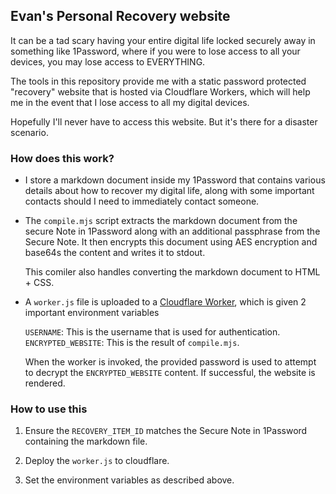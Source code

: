 ## Evan's Personal Recovery website

It can be a tad scary having your entire digital life locked securely away in
something like 1Password, where if you were to lose access to all your devices,
you may lose access to EVERYTHING.

The tools in this repository provide me with a static password protected
"recovery" website that is hosted via Cloudflare Workers, which will help me in
the event that I lose access to all my digital devices.

Hopefully I'll never have to access this website. But it's there for a disaster
scenario.

### How does this work?

- I store a markdown document inside my 1Password that contains various
  details about how to recover my digital life, along with some important
  contacts should I need to immediately contact someone.

- The `compile.mjs` script extracts the markdown document from the secure
  Note in 1Password along with an additional passphrase from the Secure Note.
  It then encrypts this document using AES encryption and base64s the content
  and writes it to stdout.

  This comiler also handles converting the markdown document to HTML + CSS.

- A `worker.js` file is uploaded to a [Cloudflare
  Worker](https://workers.cloudflare.com/), which is given 2 important
  environment variables

  `USERNAME`: This is the username that is used for authentication.
  `ENCRYPTED_WEBSITE`: This is the result of `compile.mjs`.

  When the worker is invoked, the provided password is used to attempt to
  decrypt the `ENCRYPTED_WEBSITE` content. If successful, the website is rendered.

### How to use this

1. Ensure the `RECOVERY_ITEM_ID` matches the Secure Note in 1Password
   containing the markdown file.

2. Deploy the `worker.js` to cloudflare.

3. Set the environment variables as described above.
